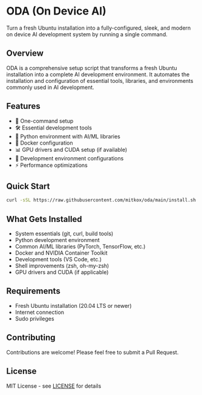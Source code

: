 # ODA (On Device AI)

Turn a fresh Ubuntu installation into a fully-configured, sleek, and modern on device AI development system by running a single command.

## Overview

ODA is a comprehensive setup script that transforms a fresh Ubuntu installation into a complete AI development environment. It automates the installation and configuration of essential tools, libraries, and environments commonly used in AI development.

## Features

- 🚀 One-command setup
- 🛠️ Essential development tools
- 🐍 Python environment with AI/ML libraries
- 🐋 Docker configuration
- 📊 GPU drivers and CUDA setup (if available)
- 🔧 Development environment configurations
- ⚡ Performance optimizations

## Quick Start

```bash
curl -sSL https://raw.githubusercontent.com/mitkox/oda/main/install.sh | bash
```

## What Gets Installed

- System essentials (git, curl, build tools)
- Python development environment
- Common AI/ML libraries (PyTorch, TensorFlow, etc.)
- Docker and NVIDIA Container Toolkit
- Development tools (VS Code, etc.)
- Shell improvements (zsh, oh-my-zsh)
- GPU drivers and CUDA (if applicable)

## Requirements

- Fresh Ubuntu installation (20.04 LTS or newer)
- Internet connection
- Sudo privileges

## Contributing

Contributions are welcome! Please feel free to submit a Pull Request.

## License

MIT License - see [LICENSE](LICENSE) for details
